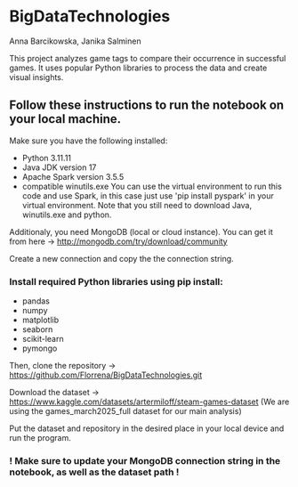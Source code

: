 # BigDataTechnologies
Anna Barcikowska, Janika Salminen

This project analyzes game tags to compare their occurrence in successful games. It uses popular Python libraries to process the data and create visual insights.

## Follow these instructions to run the notebook on your local machine.
Make sure you have the following installed:

- Python 3.11.11
- Java JDK version 17
- Apache Spark version 3.5.5
- compatible winutils.exe
You can use the virtual environment to run this code and use Spark, in this case just use 'pip install pyspark' in your virtual environment. Note that you still need to download Java, winutils.exe and python.

Additionaly, you need  MongoDB (local or cloud instance). You can get it from here -> http://mongodb.com/try/download/community

Create a new connection and copy the the connection string.

### Install required Python libraries using pip install:
- pandas 
- numpy 
- matplotlib 
- seaborn 
- scikit-learn
- pymongo 

Then, clone the repository -> https://github.com/Florrena/BigDataTechnologies.git

Download the dataset -> https://www.kaggle.com/datasets/artermiloff/steam-games-dataset (We are using the games_march2025_full dataset for our main analysis)

Put the dataset and repository in the desired place in your local device and run the program.

### ! Make sure to update your MongoDB connection string in the notebook, as well as the dataset path !


